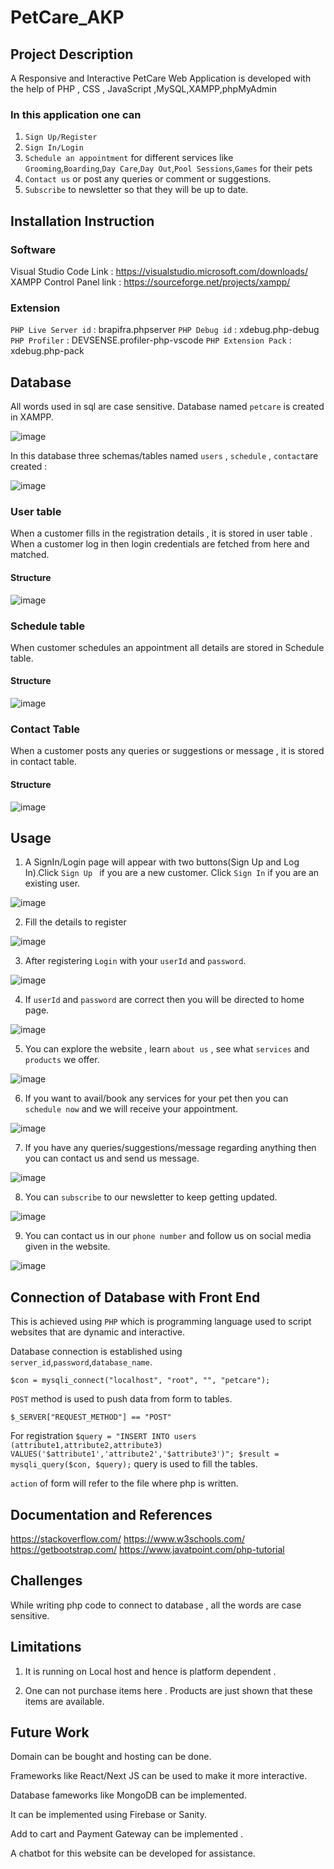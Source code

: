 # PetCare_AKP
## Project Description 
A Responsive and Interactive PetCare Web Application is developed with the help of PHP , CSS , JavaScript ,MySQL,XAMPP,phpMyAdmin

### In this application one can 
1. `Sign Up/Register`
2. `Sign In/Login`
3. `Schedule an appointment` for different services like
`Grooming`,`Boarding`,`Day Care`,`Day Out`,`Pool Sessions`,`Games` for their pets
4. `Contact us` or post any queries or comment or suggestions.
5. `Subscribe` to newsletter so that they will be up to date.

## Installation Instruction 
### Software
Visual Studio Code Link :  https://visualstudio.microsoft.com/downloads/
XAMPP Control Panel link : https://sourceforge.net/projects/xampp/

### Extension
`PHP Live Server id` : brapifra.phpserver   `PHP Debug id` : xdebug.php-debug   `PHP Profiler` : DEVSENSE.profiler-php-vscode   `PHP Extension Pack` : xdebug.php-pack    

## Database 
All words used in sql are case sensitive.
Database named `petcare` is created in XAMPP.

![image](https://user-images.githubusercontent.com/104623412/229782540-cf670214-0aac-4eca-90ce-13f6fe06ff8d.png)

In this database three schemas/tables named `users` , `schedule` , `contact`are created :

![image](https://user-images.githubusercontent.com/104623412/229783237-8956616d-b2c2-4619-b616-9c81e2b0cd5b.png)

### User table 
When a customer fills in the registration details , it is stored in user table . When a customer log in then login credentials are fetched from here and matched.

#### Structure 

![image](https://user-images.githubusercontent.com/104623412/229784036-72934679-174e-47ee-9009-20b5d6cb01dd.png)

### Schedule table
When customer schedules an appointment all details are stored in Schedule table.

#### Structure

![image](https://user-images.githubusercontent.com/104623412/229785383-de201df8-8bd7-4f97-ae96-b840392657ea.png)

### Contact Table
When a customer posts any queries or suggestions or message , it is stored in contact table.

#### Structure

![image](https://user-images.githubusercontent.com/104623412/229785707-8f7e8ca1-bc0d-4b0e-a8f2-fd9a168aad51.png)

## Usage
1. A SignIn/Login page will appear with two buttons(Sign Up and Log In).Click `Sign Up ` if you are a new customer. Click `Sign In` if you are an existing user.

![image](https://user-images.githubusercontent.com/104623412/229796592-d45271ae-7651-465a-9095-9331e0073578.png)

2. Fill the details to register

![image](https://user-images.githubusercontent.com/104623412/229796747-16de6145-e80a-4969-a45f-42b8a930bc3b.png)

3. After registering `Login` with your `userId` and `password`.

![image](https://user-images.githubusercontent.com/104623412/229796947-c43084b8-6d5b-446e-9d7c-ff08322180b2.png)

4. If `userId` and `password` are correct then you will be directed to home page.

![image](https://user-images.githubusercontent.com/104623412/229797827-13c97392-f5a1-4c1c-8778-ecde805ba887.png)


5. You can explore the website , learn `about us` , see what `services` and `products` we offer.

![image](https://user-images.githubusercontent.com/104623412/229798099-32c41f50-3255-470c-9d13-c9d8c53bc8b6.png)

6. If you want to avail/book any services for your pet then you can `schedule now` and we will receive your appointment.

![image](https://user-images.githubusercontent.com/104623412/229798761-1d98583e-7bbd-4fff-8d50-e66ea448bcda.png)

7. If you have any queries/suggestions/message regarding anything then you can contact us and send us message.

![image](https://user-images.githubusercontent.com/104623412/229798540-ee89e602-ad8b-4c5f-8dce-d7bf4c96df36.png)

8. You can `subscribe` to our newsletter to keep getting updated.

![image](https://user-images.githubusercontent.com/104623412/229798422-dc5b20c4-40fe-4eb3-9f9e-90bc66ddb9ec.png)

9. You can contact us in our `phone number` and follow us on social media given in the website.

![image](https://user-images.githubusercontent.com/104623412/229798307-9091ec4e-b87d-454d-93f0-e3f3a15a0065.png)



## Connection of Database with Front End
This is achieved using `PHP` which is programming language used to script websites that are dynamic and interactive.

Database connection is established using `server_id`,`password`,`database_name`.

`$con = mysqli_connect("localhost", "root", "", "petcare");`

`POST` method is used to push data from form to tables.

`$_SERVER["REQUEST_METHOD"] == "POST"`

For registration `$query = "INSERT INTO users (attribute1,attribute2,attribute3) VALUES('$attribute1','attribute2','$attribute3')";
		$result = mysqli_query($con, $query);` query is used to fill the tables.

`action` of form will refer to the file where php is written.

## Documentation and References
https://stackoverflow.com/ 
https://www.w3schools.com/
https://getbootstrap.com/
https://www.javatpoint.com/php-tutorial

## Challenges

While writing php code to connect to database , all the words are case sensitive.

## Limitations
1. It is running on Local host and hence is platform dependent . 

2. One can not purchase items here . Products are just shown that these items are available. 

## Future Work

Domain can be bought and hosting can be done. 

Frameworks like React/Next JS can be used to make it more interactive.

Database fameworks like MongoDB can be implemented.

It can be implemented using Firebase or Sanity.

Add to cart and Payment Gateway can be implemented . 

A chatbot for this website can be developed for assistance.















